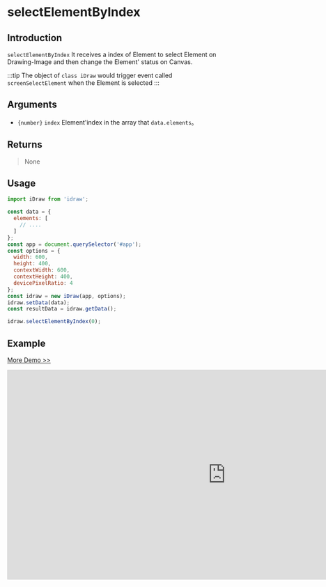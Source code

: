 # selectElementByIndex

## Introduction

`selectElementByIndex` It receives a index of Element to select Element on Drawing-Image and then change the Element' status on Canvas.

:::tip
The object of `class iDraw` would trigger event called `screenSelectElement` when the Element is selected
:::

## Arguments

- `{number}` `index` Element'index in the array that `data.elements`。

## Returns

> None

## Usage

```js
import iDraw from 'idraw';

const data = {
  elements: [
    // ....
  ]
};
const app = document.querySelector('#app');
const options = {
  width: 600,
  height: 400,
  contextWidth: 600,
  contextHeight: 400,
  devicePixelRatio: 4
};
const idraw = new iDraw(app, options);
idraw.setData(data);
const resultData = idraw.getData();

idraw.selectElementByIndex(0);
```

## Example

[More Demo >>](https://idraw.js.org/playground/?demo=api-selectElementByIndex)

<iframe class="idraw-playground-preview" 
  src="https://idraw.js.org/playground/?demo=api-selectElementByIndex&header=false&sider=false&default-editor-split=50" 
  width="1000" height="480" frameborder="no" border="0"
  style="border: 1px solid #cecece; margin: 0px auto;"
></iframe>
